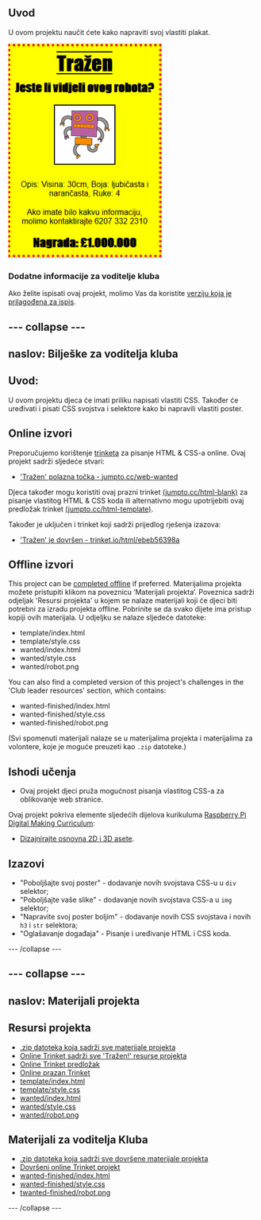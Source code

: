 ## Uvod

U ovom projektu naučit ćete kako napraviti svoj vlastiti plakat.

![snimka zaslona](images/wanted-final.png)

### Dodatne informacije za voditelje kluba

Ako želite ispisati ovaj projekt, molimo Vas da koristite [verziju koja je prilagođena za ispis](https://projects.raspberrypi.org/en/projects/wanted/print).

## \--- collapse \---

## naslov: Bilješke za voditelja kluba

## Uvod:

U ovom projektu djeca će imati priliku napisati vlastiti CSS. Također će uređivati i pisati CSS svojstva i selektore kako bi napravili vlastiti poster.

## Online izvori

Preporučujemo korištenje [trinketa](https://trinket.io/) za pisanje HTML & CSS-a online. Ovaj projekt sadrži sljedeće stvari:

* ['Tražen' polazna točka - jumpto.cc/web-wanted](http://jumpto.cc/web-wanted)

Djeca također mogu koristiti ovaj prazni trinket [(jumpto.cc/html-blank)](http://jumpto.cc/html-blank) za pisanje vlastitog HTML & CSS koda ili alternativno mogu upotrijebiti ovaj predložak trinket [(jumpto.cc/html-template)](http://jumpto.cc/html-template).

Također je uključen i trinket koji sadrži prijedlog rješenja izazova:

* ['Tražen' je dovršen - trinket.io/html/ebeb56398a](https://trinket.io/html/ebeb56398a)

## Offline izvori

This project can be [completed offline](https://rpf.io/html-offline) if preferred. Materijalima projekta možete pristupiti klikom na poveznicu ‘Materijali projekta’. Poveznica sadrži odjeljak 'Resursi projekta' u kojem se nalaze materijali koji će djeci biti potrebni za izradu projekta offline. Pobrinite se da svako dijete ima pristup kopiji ovih materijala. U odjeljku se nalaze sljedeće datoteke:

* template/index.html
* template/style.css
* wanted/index.html
* wanted/style.css
* wanted/robot.png

You can also find a completed version of this project's challenges in the 'Club leader resources' section, which contains:

* wanted-finished/index.html
* wanted-finished/style.css
* wanted-finished/robot.png

(Svi spomenuti materijali nalaze se u materijalima projekta i materijalima za volontere, koje je moguće preuzeti kao `.zip` datoteke.)

## Ishodi učenja

* Ovaj projekt djeci pruža mogućnost pisanja vlastitog CSS-a za oblikovanje web stranice.

Ovaj projekt pokriva elemente sljedećih dijelova kurikuluma [Raspberry Pi Digital Making Curriculum](http://rpf.io/curriculum):

* [Dizajnirajte osnovna 2D i 3D asete](https://www.raspberrypi.org/curriculum/design/creator).

## Izazovi

* "Poboljšajte svoj poster" - dodavanje novih svojstava CSS-u u `div` selektor;
* "Poboljšajte vaše slike" - dodavanje novih svojstava CSS-a u `img` selektor;
* "Napravite svoj poster boljim" - dodavanje novih CSS svojstava i novih `h3` i `str` selektora;
* "Oglašavanje događaja" - Pisanje i uređivanje HTML i CSS koda.

\--- /collapse \---

## \--- collapse \---

## naslov: Materijali projekta

## Resursi projekta

* [.zip datoteka koja sadrži sve materijale projekta](https://rpf.io/p/en/wanted-go)
* [Online Trinket sadrži sve 'Tražen!' resurse projekta](http://jumpto.cc/web-wanted)
* [Online Trinket predložak](http://jumpto.cc/trinket-template)
* [Online prazan Trinket](http://jumpto.cc/trinket-blank)
* [template/index.html](resources/template-index.html)
* [template/style.css](resources/template-style.css)
* [wanted/index.html](resources/wanted-index.html)
* [wanted/style.css](resources/wanted-style.css)
* [wanted/robot.png](resources/wanted-robot.png)

## Materijali za voditelja Kluba

* [.zip datoteka koja sadrži sve dovršene materijale projekta](https://rpf.io/p/en/wanted-go)
* [Dovršeni online Trinket projekt](https://trinket.io/html/ebeb56398a)
* [wanted-finished/index.html](resources/wanted-finished-index.html)
* [wanted-finished/style.css](resources/wanted-finished-style.css)
* [twanted-finished/robot.png](resources/twanted-finished-robot.png)

\--- /collapse \---